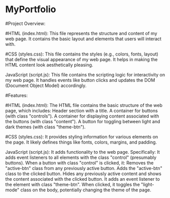 # MyPortfolio

#Project Overview:

#HTML (index.html):
This file represents the structure and content of my web page.
It contains the basic layout and elements that users will interact with.

#CSS (styles.css):
This file contains the styles (e.g., colors, fonts, layout) that define the visual appearance of my web page.
It helps in making the HTML content look aesthetically pleasing.

JavaScript (script.js):
This file contains the scripting logic for interactivity on my web page.
It handles events like button clicks and updates the DOM (Document Object Model) accordingly.

#Features:

#HTML (index.html):
The HTML file contains the basic structure of the web page, which includes:
Header section with a title.
A container for buttons (with class "controls").
A container for displaying content associated with the buttons (with class "content").
A button for toggling between light and dark themes (with class "theme-btn").

#CSS (styles.css):
It provides styling information for various elements on the page.
It likely defines things like fonts, colors, margins, and padding.

JavaScript (script.js):
It adds functionality to the web page. Specifically:
It adds event listeners to all elements with the class "control" (presumably buttons).
When a button with class "control" is clicked, it:
Removes the "active-btn" class from any previously active button.
Adds the "active-btn" class to the clicked button.
Hides any previously active content and shows the content associated with the clicked button.
It adds an event listener to the element with class "theme-btn". When clicked, it toggles the "light-mode" class on the body, potentially changing the theme of the page.
